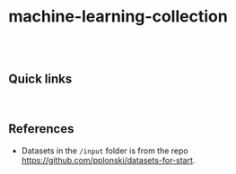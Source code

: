 # machine-learning-collection


<br>

<br>

## Quick links

<br>

## References

* Datasets in the `/input` folder is from the repo https://github.com/pplonski/datasets-for-start.

